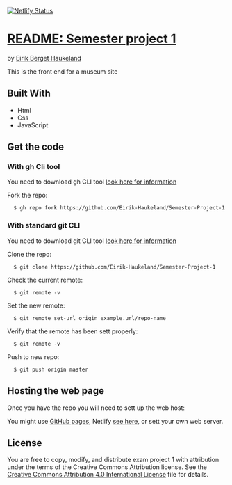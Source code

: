 [![Netlify Status](https://api.netlify.com/api/v1/badges/6cadece7-376e-4ed3-8df7-01112636b75b/deploy-status)](https://app.netlify.com/sites/brilliant-blancmange-0b76a9/deploys)

# [README: Semester project 1](https://github.com/Eirik-Haukeland/Semester-Project-1)
by [Eirik Berget Haukeland](https://github.com/Eirik-Haukeland)

This is the front end for a museum site

## Built With
- Html
- Css
- JavaScript

## Get the code

### With gh Cli tool
You need to download gh CLI tool [look here for information](https://github.com/cli/cli#installation)

Fork the repo:
``` shell
  $ gh repo fork https://github.com/Eirik-Haukeland/Semester-Project-1
```

### With standard git CLI
You need to download git CLI tool [look here for information](https://git-scm.com/downloads)

Clone the repo:
``` shell
  $ git clone https://github.com/Eirik-Haukeland/Semester-Project-1
```

Check the current remote:
``` shell
  $ git remote -v
```

Set the new remote:
``` shell
  $ git remote set-url origin example.url/repo-name
```

Verify that the remote has been sett properly:
``` shell
  $ git remote -v
```

Push to new repo:
```shell
  $ git push origin master
```

## Hosting the web page
Once you have the repo you will need to sett up the web host:

You might use [GitHub pages](https://docs.github.com/en/pages/getting-started-with-github-pages/creating-a-github-pages-site),
Netlify [see here](https://docs.netlify.com/get-started/), or
sett your own web server.

## License
You are free to copy, modify, and distribute exam project 1
with attribution under the terms of the Creative Commons
Attribution license. See the [Creative Commons Attribution
4.0 International License](http://creativecommons.org/licenses/by/4.0/) file
for details.
